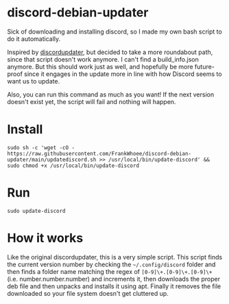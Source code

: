 # discord-debian-updater
Sick of downloading and installing discord, so I made my own bash script to do it automatically.

Inspired by [discordupdater](https://github.com/Abundita/discordupdater), but decided to take a more roundabout path, since that script doesn't work anymore. I can't find a build_info.json anymore. But this should work just as well, and hopefully be more future-proof since it engages in the update more in line with how Discord seems to want us to update.

Also, you can run this command as much as you want! If the next version doesn't exist yet, the script will fail and nothing will happen.

# Install
`sudo sh -c 'wget -cO - https://raw.githubusercontent.com/FrankWhoee/discord-debian-updater/main/updatediscord.sh >> /usr/local/bin/update-discord' && sudo chmod +x /usr/local/bin/update-discord`


# Run
`sudo update-discord`

# How it works
Like the original discordupdater, this is a very simple script. This script finds the current version number by checking the `~/.config/discord` folder and then finds a folder name matching the regex of `[0-9]\+.[0-9]\+.[0-9]\+` (i.e. number.number.number) and increments it, then downloads the proper deb file and then unpacks and installs it using apt. Finally it removes the file downloaded so your file system doesn't get cluttered up.
